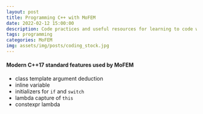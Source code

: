```yaml
---
layout: post
title: Programming C++ with MoFEM
date: 2022-02-12 15:00:00
description: Code practices and useful resources for learning to code with MoFEM
tags: programming
categories: MoFEM
img: assets/img/posts/coding_stock.jpg
---
```




#### Modern C++17 standard features used by MoFEM

* class template argument deduction
* inline variable
* initializers for `if` and `switch`
* lambda capture of `this`
* constexpr lambda

